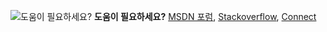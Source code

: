 <Token>![도움이 필요하세요?](media/needhelp_person_icon.png)  **도움이 필요하세요?** [MSDN 포럼](https://social.msdn.microsoft.com/Forums/sqlserver/en-US/home?forum=SQLServer2016), [Stackoverflow](https://stackoverflow.com/questions/tagged/sql-server-2016), [Connect](https://connect.microsoft.com/SQLServer/Feedback)</Token>
